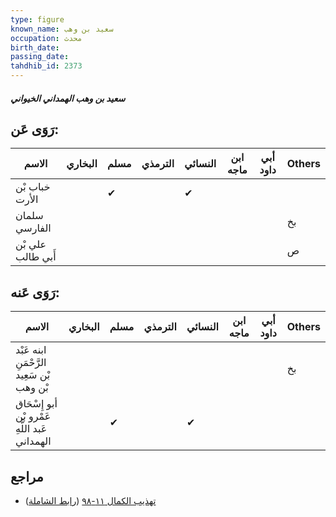 ```yaml
---
type: figure
known_name: سعيد بن وهب
occupation: محدث
birth_date:
passing_date:
tahdhib_id: 2373
---
```

##### سعيد بن وهب الهمداني الخيواني

## رَوَى عَن:
| الاسم             | البخاري | مسلم | الترمذي | النسائي | ابن ماجه | أبي داود | Others |
| ----------------- | ------- | ---- | ------- | ------- | -------- | -------- | ------ |
| خباب بْن الأرت    |         | ✔    |         | ✔       |          |          |        |
| سلمان الفارسي     |         |      |         |         |          |          | بخ     |
| علي بْن أَبي طالب |         |      |         |         |          |          | ص      |
## رَوَى عَنه:
| الاسم                                         | البخاري | مسلم | الترمذي | النسائي | ابن ماجه | أبي داود | Others |
| --------------------------------------------- | ------- | ---- | ------- | ------- | -------- | -------- | ------ |
| ابنه عَبْد الرَّحْمَنِ بْن سَعِيد بْن وهب     |         |      |         |         |          |          | بخ     |
| أبو إِسْحَاق عَمْرو بْن عَبد اللَّهِ الهمداني |         | ✔    |         | ✔       |          |          |        |
## مراجع
- [تهذيب الكمال ١١-٩٨](obsidian://open?vault=Tahdhib-al-Kamal&file=Figures/٢٣٧٣-سعيد%20بن%20وهب%20الهمداني%20الخيواني) ([رابط الشاملة](https://shamela.ws/book/3722/5418))